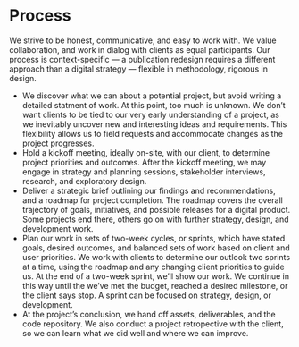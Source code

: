# Process

We strive to be honest, communicative, and easy to work with. We value collaboration, and work in dialog with clients as equal participants. Our process is context-specific — a publication redesign requires a different approach than a digital strategy — flexible in methodology, rigorous in design.

- We discover what we can about a potential project, but avoid writing a detailed statment of work. At this point, too much is unknown. We don’t want clients to be tied to our very early understanding of a project, as we inevitably uncover new and interesting ideas and requirements. This flexibility allows us to field requests and accommodate changes as the project progresses.
- Hold a kickoff meeting, ideally on-site, with our client, to determine project priorities and outcomes. After the kickoff meeting, we may engage in strategy and planning sessions, stakeholder interviews, research, and exploratory design.
- Deliver a strategic brief outlining our findings and recommendations, and a roadmap for project completion. The roadmap covers the overall trajectory of goals, initiatives, and possible releases for a digital product. Some projects end there, others go on with further strategy, design, and development work.
- Plan our work in sets of two-week cycles, or sprints, which have stated goals, desired outcomes, and balanced sets of work based on client and user priorities. We work with clients to determine our outlook two sprints at a time, using the roadmap and any changing client priorities to guide us. At the end of a two-week sprint, we’ll show our work. We continue in this way until the we’ve met the budget, reached a desired milestone, or the client says stop. A sprint can be focused on strategy, design, or development. 
- At the project’s conclusion, we hand off assets, deliverables, and the code repository. We also conduct a project retropective with the client, so we can learn what we did well and where we can improve.